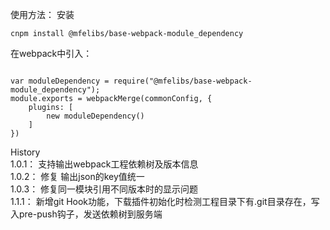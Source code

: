 
使用方法：
安装

```
cnpm install @mfelibs/base-webpack-module_dependency
```
在webpack中引入：

```

var moduleDependency = require("@mfelibs/base-webpack-module_dependency");
module.exports = webpackMerge(commonConfig, {
    plugins: [
        new moduleDependency()
    ]
})

```

History  
1.0.1： 支持输出webpack工程依赖树及版本信息  
1.0.2： 修复 输出json的key值统一  
1.0.3： 修复同一模块引用不同版本时的显示问题  
1.1.1： 新增git Hook功能，下载插件初始化时检测工程目录下有.git目录存在，写入pre-push钩子，发送依赖树到服务端